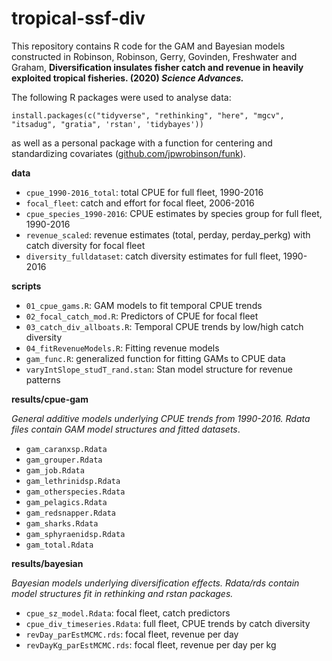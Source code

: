 # tropical-ssf-div
This repository contains R code for the GAM and Bayesian models constructed in  Robinson, Robinson, Gerry, Govinden, Freshwater and Graham, **Diversification insulates fisher catch and revenue in heavily exploited tropical fisheries. (2020) *Science Advances.***


The following R packages were used to analyse data:

```
install.packages(c("tidyverse", "rethinking", "here", "mgcv", "itsadug", "gratia", 'rstan', 'tidybayes'))
```

as well as a personal package with a function for centering and standardizing covariates ([github.com/jpwrobinson/funk](https://github.com/jpwrobinson/funk)).

**data**

* `cpue_1990-2016_total`: total CPUE for full fleet, 1990-2016
* `focal_fleet`: catch and effort for focal fleet, 2006-2016
* `cpue_species_1990-2016`: CPUE estimates by species group for full fleet, 1990-2016
* `revenue_scaled`: revenue estimates (total, perday, perday_perkg) with catch diversity for focal fleet
* `diversity_fulldataset`: catch diversity estimates for full fleet, 1990-2016

**scripts**

* `01_cpue_gams.R`: GAM models to fit temporal CPUE trends
* `02_focal_catch_mod.R`: Predictors of CPUE for focal fleet
* `03_catch_div_allboats.R`: Temporal CPUE trends by low/high catch diversity
* `04_fitRevenueModels.R`: Fitting revenue models
* `gam_func.R`: generalized function for fitting GAMs to CPUE data
* `varyIntSlope_studT_rand.stan`: Stan model structure for revenue patterns

**results/cpue-gam**

*General additive models underlying CPUE trends from 1990-2016. Rdata files contain GAM model structures and fitted datasets*. 

* `gam_caranxsp.Rdata`
* `gam_grouper.Rdata`
* `gam_job.Rdata`
* `gam_lethrinidsp.Rdata`
* `gam_otherspecies.Rdata`
* `gam_pelagics.Rdata`
* `gam_redsnapper.Rdata`
* `gam_sharks.Rdata`
* `gam_sphyraenidsp.Rdata`
* `gam_total.Rdata`

**results/bayesian**

*Bayesian models underlying diversification effects. Rdata/rds contain model structures fit in rethinking and rstan packages.*

* `cpue_sz_model.Rdata`: focal fleet, catch predictors
* `cpue_div_timeseries.Rdata`: full fleet, CPUE trends by catch diversity
* `revDay_parEstMCMC.rds`: focal fleet, revenue per day
* `revDayKg_parEstMCMC.rds`: focal fleet, revenue per day per kg

